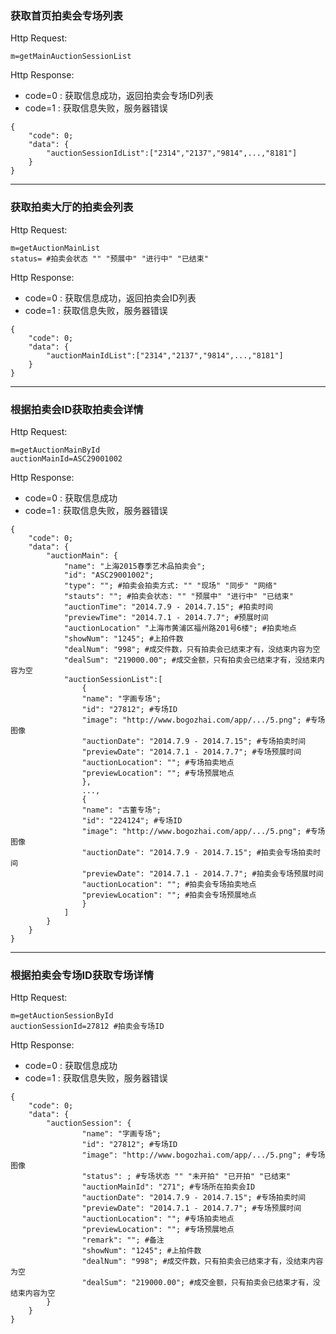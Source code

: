 ### <a name="1">获取首页拍卖会专场列表</a>
Http Request: 

```
m=getMainAuctionSessionList
```
Http Response:

- code=0 : 获取信息成功，返回拍卖会专场ID列表
- code=1 : 获取信息失败，服务器错误

``` 
{ 
    "code": 0;
    "data": {
    	"auctionSessionIdList":["2314","2137","9814",...,"8181"]
    }
}
```
---
### <a name="2">获取拍卖大厅的拍卖会列表</a>
Http Request: 

```
m=getAuctionMainList
status= #拍卖会状态 "" "预展中" "进行中" "已结束"
```
Http Response:

- code=0 : 获取信息成功，返回拍卖会ID列表
- code=1 : 获取信息失败，服务器错误

``` 
{ 
    "code": 0;
    "data": {
    	"auctionMainIdList":["2314","2137","9814",...,"8181"]
    }
}
```

---
### <a name="3">根据拍卖会ID获取拍卖会详情</a>
Http Request: 

```
m=getAuctionMainById
auctionMainId=ASC29001002 
```
Http Response:

- code=0 : 获取信息成功
- code=1 : 获取信息失败，服务器错误

``` 
{ 
    "code": 0;
    "data": {
    	"auctionMain": {
    		"name": "上海2015春季艺术品拍卖会";
    		"id": "ASC29001002";
    		"type": ""; #拍卖会拍卖方式: "" "现场" "同步" "网络"
    		"stauts": ""; #拍卖会状态: "" "预展中" "进行中" "已结束"
    		"auctionTime": "2014.7.9 - 2014.7.15"; #拍卖时间
    		"previewTime": "2014.7.1 - 2014.7.7"; #预展时间
    		"auctionLocation" "上海市黄浦区福州路201号6楼"; #拍卖地点
    		"showNum": "1245"; #上拍件数
    		"dealNum": "998"; #成交件数，只有拍卖会已结束才有，没结束内容为空
    		"dealSum": "219000.00"; #成交金额，只有拍卖会已结束才有，没结束内容为空
    		"auctionSessionList":[
    			{
    			"name": "字画专场";
    			"id": "27812"; #专场ID
    			"image": "http://www.bogozhai.com/app/.../5.png"; #专场图像 
    			"auctionDate": "2014.7.9 - 2014.7.15"; #专场拍卖时间
    			"previewDate": "2014.7.1 - 2014.7.7"; #专场预展时间
    			"auctionLocation": ""; #专场拍卖地点
    			"previewLocation": ""; #专场预展地点
    			},
    			...,
    			{
    			"name": "古董专场";
    			"id": "224124"; #专场ID
    			"image": "http://www.bogozhai.com/app/.../5.png"; #专场图像 
    			"auctionDate": "2014.7.9 - 2014.7.15"; #拍卖会专场拍卖时间
    			"previewDate": "2014.7.1 - 2014.7.7"; #拍卖会专场预展时间
    			"auctionLocation": ""; #拍卖会专场拍卖地点
    			"previewLocation": ""; #拍卖会专场预展地点
    			}
    		] 
    	}
	}
} 
```
---
### <a name="4">根据拍卖会专场ID获取专场详情</a>
Http Request: 

```
m=getAuctionSessionById
auctionSessionId=27812 #拍卖会专场ID
```
Http Response:

- code=0 : 获取信息成功
- code=1 : 获取信息失败，服务器错误

``` 
{ 
    "code": 0;
    "data": {
    	"auctionSession": {
    			"name": "字画专场";
    			"id": "27812"; #专场ID
    			"image": "http://www.bogozhai.com/app/.../5.png"; #专场图像  
    			"status": ; #专场状态 "" "未开拍" "已开拍" "已结束"
    			"auctionMainId": "271"; #专场所在拍卖会ID 
    			"auctionDate": "2014.7.9 - 2014.7.15"; #专场拍卖时间
    			"previewDate": "2014.7.1 - 2014.7.7"; #专场预展时间
    			"auctionLocation": ""; #专场拍卖地点
    			"previewLocation": ""; #专场预展地点
    			"remark": ""; #备注
    			"showNum": "1245"; #上拍件数
    			"dealNum": "998"; #成交件数，只有拍卖会已结束才有，没结束内容为空
    			"dealSum": "219000.00"; #成交金额，只有拍卖会已结束才有，没结束内容为空 
    	}
	}
} 
```
